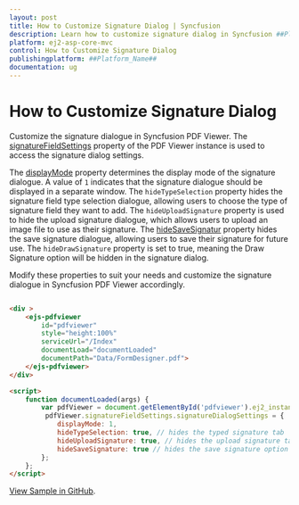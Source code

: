 ```yaml
---
layout: post
title: How to Customize Signature Dialog | Syncfusion
description: Learn how to customize signature dialog in Syncfusion ##Platform_Name## Pdfviewer component of Syncfusion Essential JS 2 and more.
platform: ej2-asp-core-mvc
control: How to Customize Signature Dialog
publishingplatform: ##Platform_Name##
documentation: ug
---
```


# How to Customize Signature Dialog

Customize the signature dialogue in Syncfusion PDF Viewer. The [signatureFieldSettings](https://help.syncfusion.com/cr/aspnetcore-js2/Syncfusion.EJ2.PdfViewer.PdfViewerSignatureFieldSettings.html) property of the PDF Viewer instance is used to access the signature dialog settings.

The [displayMode](https://help.syncfusion.com/cr/aspnetcore-js2/Syncfusion.EJ2.PdfViewer.DisplayMode.html) property determines the display mode of the signature dialogue. A value of `1` indicates that the signature dialogue should be displayed in a separate window. The `hideTypeSelection` property hides the signature field type selection dialogue, allowing users to choose the type of signature field they want to add. The `hideUploadSignature` property is used to hide the upload signature dialogue, which allows users to upload an image file to use as their signature. The [hideSaveSignatur](https://help.syncfusion.com/cr/aspnetcore-js2/Syncfusion.EJ2.PdfViewer.PdfViewerSignatureDialogSettings.html) property hides the save signature dialogue, allowing users to save their signature for future use. The `hideDrawSignature` property is set to true, meaning the Draw Signature option will be hidden in the signature dialog.

Modify these properties to suit your needs and customize the signature dialogue in Syncfusion PDF Viewer accordingly.

```html

<div >
    <ejs-pdfviewer 
        id="pdfviewer" 
        style="height:100%" 
        serviceUrl="/Index" 
        documentLoad="documentLoaded" 
        documentPath="Data/FormDesigner.pdf">
    </ejs-pdfviewer>
</div>

<script>
    function documentLoaded(args) {
        var pdfViewer = document.getElementById('pdfviewer').ej2_instances[0];
         pdfViewer.signatureFieldSettings.signatureDialogSettings = { 
            displayMode: 1,
            hideTypeSelection: true, // hides the typed signature tab 
            hideUploadSignature: true, // hides the upload signature tab
            hideSaveSignature: true // hides the save signature option
        };
    };
</script>

```

[View Sample in GitHub]().